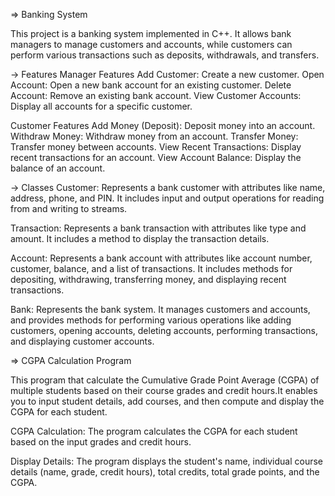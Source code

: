 => Banking System

This project is a banking system implemented in C++. It allows bank managers to manage customers and accounts, while customers can perform various transactions such as deposits, withdrawals, and transfers.

-> Features Manager Features Add Customer: Create a new customer. Open Account: Open a new bank account for an existing customer. Delete Account: Remove an existing bank account. View Customer Accounts: Display all accounts for a specific customer.

Customer Features Add Money (Deposit): Deposit money into an account. Withdraw Money: Withdraw money from an account. Transfer Money: Transfer money between accounts. View Recent Transactions: Display recent transactions for an account. View Account Balance: Display the balance of an account.

-> Classes Customer: Represents a bank customer with attributes like name, address, phone, and PIN. It includes input and output operations for reading from and writing to streams.

Transaction: Represents a bank transaction with attributes like type and amount. It includes a method to display the transaction details.

Account: Represents a bank account with attributes like account number, customer, balance, and a list of transactions. It includes methods for depositing, withdrawing, transferring money, and displaying recent transactions.

Bank: Represents the bank system. It manages customers and accounts, and provides methods for performing various operations like adding customers, opening accounts, deleting accounts, performing transactions, and displaying customer accounts.



=> CGPA Calculation Program 

This program that calculate the Cumulative Grade Point Average (CGPA) of multiple students based on their course grades and credit hours.It enables you to input student details, add courses, and then compute and display the CGPA for each student.

CGPA Calculation: The program calculates the CGPA for each student based on the input grades and credit hours.

Display Details: The program displays the student's name, individual course details (name, grade, credit hours), total credits, total grade points, and the CGPA.
